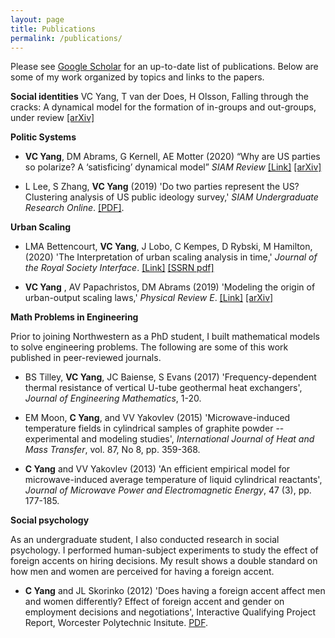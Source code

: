 ```yaml
---
layout: page
title: Publications
permalink: /publications/
---
```

Please see [Google Scholar](https://scholar.google.com/citations?hl=en&user=-dMTyjIAAAAJ&view_op=list_works&sortby=pubdate) for an up-to-date list of publications. Below are some of my work organized by topics and links to the papers. 

**Social identities**
VC Yang, T van der Does, H Olsson, Falling through the cracks: A dynamical model for the formation of in-groups and out-groups, under review [[arXiv]](https://arxiv.org/abs/1911.10419)


**Politic Systems**
* **VC Yang**, DM Abrams, G Kernell, AE Motter (2020) “Why are US parties so polarize? A ‘satisficing’ dynamical model” *SIAM Review* [[Link]](https://doi.org/10.1137/19M1254246) [[arXiv]](https://arxiv.org/abs/2008.05661)

* L Lee, S Zhang, **VC Yang** (2019) 'Do two parties represent the US? Clustering analysis of US public ideology survey,' _SIAM Undergraduate Research Online_. [[PDF]](https://www.siam.org/Portals/0/Publications/SIURO/Vol12/S01651.pdf?ver=2019-07-01-152228-507). 


**Urban Scaling**
* LMA Bettencourt, **VC Yang**, J Lobo, C Kempes, D Rybski, M Hamilton, (2020) 'The Interpretation of urban scaling analysis in time,' *Journal of the Royal Society Interface*. [[Link]](https://royalsocietypublishing.org/doi/full/10.1098/rsif.2019.0846) [[SSRN pdf]](https://papers.ssrn.com/sol3/papers.cfm?abstract_id=3459540) 

* **VC Yang** , AV Papachristos, DM Abrams (2019) 'Modeling the origin of urban-output scaling laws,' *Physical Review E*. [[Link]](https://journals.aps.org/pre/abstract/10.1103/PhysRevE.100.032306) [[arXiv]](http://arxiv.org/abs/1712.00476)


**Math Problems in Engineering**

Prior to joining Northwestern as a PhD student, I built mathematical models to solve engineering problems. The following are some of this work published in peer-reviewed journals. 

* BS Tilley, **VC Yang**, JC Baiense, S Evans (2017) 'Frequency-dependent thermal resistance of vertical U-tube geothermal heat exchangers', _Journal of Engineering Mathematics_, 1-20.

* EM Moon, **C Yang**, and VV Yakovlev (2015) 'Microwave-induced temperature fields in cylindrical samples of graphite powder -- experimental and modeling studies', _International Journal of Heat and Mass Transfer_, vol. 87, No 8, pp. 359-368.

* **C Yang** and VV Yakovlev (2013) 'An efficient empirical model for microwave-induced average temperature of liquid cylindrical reactants', _Journal of Microwave Power and Electromagnetic Energy_, 47 (3), pp. 177-185.

**Social psychology**

As an undergraduate student, I also conducted research in social psychology. I performed human-subject experiments to study the effect of foreign accents on hiring decisions. My result shows a double standard on how men and women are perceived for having a foreign accent.

* **C Yang** and JL Skorinko (2012) 'Does having a foreign accent affect men and women differently? Effect of foreign accent and gender on employment decisions and negotiations', Interactive Qualifying Project Report, Worcester Polytechnic Insitute. [PDF](https://web.wpi.edu/Pubs/E-project/Available/E-project-043012-143024/unrestricted/Accent_Study_Final_Report.pdf).
